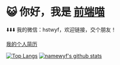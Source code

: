 # 😺 你好，我是 [前端喵](https://namewyf.github.io)
⬇️⬇️⬇️
我的微信：hstwyf，欢迎链接，交个朋友！

[我的个人简历](https://namewyf.github.io/#%E4%BD%9C%E8%80%85%E7%AE%80%E5%8E%86)

[![Top Langs](https://github-readme-stats.vercel.app/api/top-langs/?username=namewyf&layout=compact&hide_title=true&hide_border=true&theme=onedark)](https://namewyf.github.io)
[![namewyf's github stats](https://github-readme-stats.vercel.app/api?username=namewyf&hide=issues&show_icons=true&line_height=24&hide_title=true&hide_border=true&theme=onedark)](https://namewyf.github.io)
